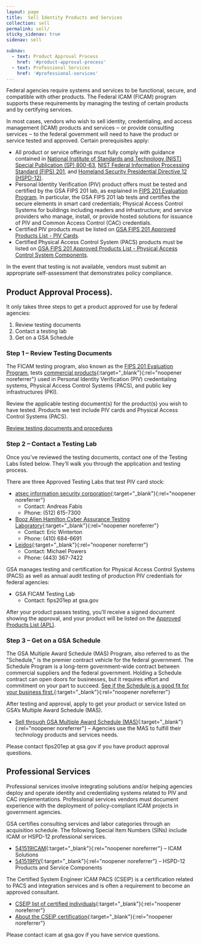 ```yaml
---
layout: page
title:  Sell Identity Products and Services
collection: sell
permalink: sell/
sticky_sidenav: true
sidenav: sell

subnav:
  - text: Product Approval Process
    href: '#product-approval-process'
  - text: Professional Services
    href: '#professional-services'
---
```


Federal agencies require systems and services to be functional, secure, and compatible with other products. The Federal ICAM (FICAM) program supports these requirements by managing the testing of certain products and by certifying services.

In most cases, vendors who wish to sell identity, credentialing, and access management (ICAM) products and services ‒ or provide consulting services ‒ to the federal government will need to have the product or service tested and approved. Certain prerequisites apply:

- All product or service offerings must fully comply with guidance contained in [National Institute of Standards and Technology (NIST) Special Publication (SP) 800-63](https://pages.nist.gov/800-63-3/), [NIST Federal Information Processing Standard (FIPS) 201](https://csrc.nist.gov/publications/detail/fips/201/3/final), and [Homeland Security Presidential Directive 12 (HSPD-12)](https://www.dhs.gov/homeland-security-presidential-directive-12).
- Personal Identity Verification (PIV) product offers must be tested and certified by the GSA FIPS 201 lab, as explained in [FIPS 201 Evaluation Program](https://www.idmanagement.gov/fips201/). In particular, the GSA FIPS 201 lab tests and certifies the secure elements in smart card credentials; Physical Access Control Systems for buildings including readers and infrastructure; and service providers who manage, install, or provide hosted solutions for issuance of PIV and Common Access Control (CAC) credentials.
- Certified PIV products must be listed on [GSA FIPS 201 Approved Products List - PIV Cards](idmanagement.gov/approved-products-list-piv/).
- Certified Physical Access Control System (PACS) products must be listed on [GSA FIPS 201 Approved Products List - Physical Access Control System Components](https://www.idmanagement.gov/approved-products-list-pacs-products/).

In the event that testing is not available, vendors must submit an appropriate self-assessment that demonstrates policy compliance.

## Product Approval Process).


It only takes three steps to get a product approved for use by federal agencies:

1. Review testing documents
2. Contact a testing lab
3. Get on a GSA Schedule

### Step 1 – Review Testing Documents

The FICAM testing program, also known as the [FIPS 201 Evaluation Program](../../fips201/), tests [commercial products](https://www.acquisition.gov/far/2.101){:target="_blank"}{:rel="noopener noreferrer"} used in Personal Identity Verification (PIV) credentialing systems, Physical Access Control Systems (PACS), and public key infrastructures (PKI).

Review the applicable testing document(s) for the product(s) you wish to have tested. Products we test include PIV cards and Physical Access Control Systems (PACS).

[Review testing documents and procedures](../../fips201/)

### Step 2 – Contact a Testing Lab

Once you’ve reviewed the testing documents, contact one of the Testing Labs listed below. They’ll walk you through the application and testing process.

There are three Approved Testing Labs that test PIV card stock:
- [atsec information security corporation](http://www.atsec.com/){:target="_blank"}{:rel="noopener noreferrer"} 
  - Contact: Andreas Fabis
  - Phone: (512) 615-7300
- [Booz Allen Hamilton Cyber Assurance Testing Laboratory](http://csrc.nist.gov/groups/STM/testing_labs/#24){:target="_blank"}{:rel="noopener noreferrer"} 
  - Contact:  Eric Winterton
  - Phone: (410) 684-6691
- [Leidos](https://www.leidos.com/CC-FIPS140){:target="_blank"}{:rel="noopener noreferrer"} 
  - Contact: Michael Powers
  - Phone: (443) 367-7422

GSA manages testing and certification for Physical Access Control Systems (PACS) as well as annual audit testing of production PIV credentials for federal agencies:

- GSA FICAM Testing Lab
  - Contact: fips201ep at gsa.gov

After your product passes testing, you’ll receive a signed document showing the approval, and your product will be listed on the [Approved Products List (APL)](../buy#products).

### Step 3 – Get on a GSA Schedule

The GSA Multiple Award Schedule (MAS) Program, also referred to as the "Schedule," is the premier contract vehicle for the federal government. The Schedule Program is a long-term government-wide contract between commercial suppliers and the federal government. Holding a Schedule contract can open doors for businesses, but it requires effort and commitment on your part to succeed. [See if the Schedule is a good fit for your business first.](https://www.gsa.gov/buying-selling/purchasing-programs/gsa-schedule/selling-through-schedule/prospective-schedule-contractors-is-the-schedule-a-good-fit-for-me){:target="_blank"}{:rel="noopener noreferrer"}

After testing and approval, apply to get your product or service listed on GSA’s Multiple Award Schedule (MAS).

- [Sell through GSA Multiple Award Schedule (MAS)](https://www.gsa.gov/portal/category/100519){:target="_blank"}{:rel="noopener noreferrer"}  – Agencies use the MAS to fulfill their technology products and services needs.

Please contact fips201ep at gsa.gov if you have product approval questions.

## Professional Services

Professional services involve integrating solutions and/or helping agencies deploy and operate identity and credentialing systems related to PIV and CAC implementations. Professional services vendors must document experience with the deployment of policy-compliant ICAM projects in government agencies.

GSA certifies consulting services and labor categories through an acquisition schedule. The following Special Item Numbers (SINs) include ICAM or HSPD-12 professional services.

- [541519ICAM](https://www.gsaelibrary.gsa.gov/ElibMain/sinDetails.do?scheduleNumber=MAS&specialItemNumber=541519ICAM&executeQuery=YES){:target="_blank"}{:rel="noopener noreferrer"} – ICAM Solutions
- [541519PIV](https://www.gsaelibrary.gsa.gov/ElibMain/sinDetails.do?scheduleNumber=MAS&specialItemNumber=541519PIV&executeQuery=YES){:target="_blank"}{:rel="noopener noreferrer"} – HSPD-12 Products and Service Components

The Certified System Engineer ICAM PACS (CSEIP) is a certification related to PACS and integration services and is often a requirement to become an approved consultant.

- [CSEIP list of certified individuals](http://www.smartcardalliance.org/activities-cseip-registry/){:target="_blank"}{:rel="noopener noreferrer"}
- [About the CSEIP certification](http://www.smartcardalliance.org/activities-certified-system-engineer-icam-pacs-training-and-certification-program/){:target="_blank"}{:rel="noopener noreferrer"}

Please contact icam at gsa.gov if you have service questions.
